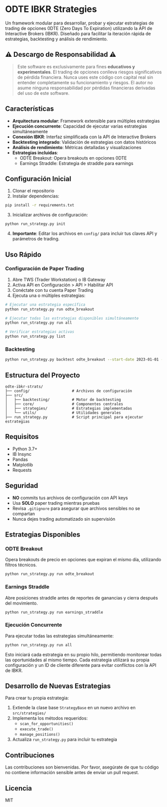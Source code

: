 # ODTE IBKR Strategies

Un framework modular para desarrollar, probar y ejecutar estrategias de trading de opciones 0DTE (Zero Days To Expiration) utilizando la API de Interactive Brokers (IBKR). Diseñado para facilitar la iteración rápida de estrategias, backtesting y análisis de rendimiento.

## ⚠️ Descargo de Responsabilidad ⚠️

> Este software es exclusivamente para fines **educativos y experimentales**. El trading de opciones conlleva riesgos significativos de pérdida financiera. Nunca uses este código con capital real sin entender completamente su funcionamiento y riesgos. El autor no asume ninguna responsabilidad por pérdidas financieras derivadas del uso de este software.

## Características

- **Arquitectura modular**: Framework extensible para múltiples estrategias
- **Ejecución concurrente**: Capacidad de ejecutar varias estrategias simultáneamente
- **Conexión IBKR**: Interfaz simplificada con la API de Interactive Brokers
- **Backtesting integrado**: Validación de estrategias con datos históricos
- **Análisis de rendimiento**: Métricas detalladas y visualizaciones
- **Estrategias incluidas**: 
  - ODTE Breakout: Opera breakouts en opciones 0DTE
  - Earnings Straddle: Estrategia de straddle para earnings

## Configuración Inicial

1. Clonar el repositorio
2. Instalar dependencias:
```bash
pip install -r requirements.txt
```
3. Inicializar archivos de configuración:
```bash
python run_strategy.py init
```
4. **Importante**: Editar los archivos en `config/` para incluir tus claves API y parámetros de trading.

## Uso Rápido

### Configuración de Paper Trading

1. Abre TWS (Trader Workstation) o IB Gateway
2. Activa API en Configuración > API > Habilitar API
3. Conéctate con tu cuenta Paper Trading
4. Ejecuta una o múltiples estrategias:

```bash
# Ejecutar una estrategia específica
python run_strategy.py run odte_breakout

# Ejecutar todas las estrategias disponibles simultáneamente
python run_strategy.py run all

# Verificar estrategias activas
python run_strategy.py list
```

### Backtesting

```bash
python run_strategy.py backtest odte_breakout --start-date 2023-01-01 --end-date 2023-06-30
```

## Estructura del Proyecto

```
odte-ibkr-strats/
├── config/                   # Archivos de configuración
├── src/
│   ├── backtesting/          # Motor de backtesting
│   ├── core/                 # Componentes centrales
│   ├── strategies/           # Estrategias implementadas
│   └── utils/                # Utilidades generales
├── run_strategy.py           # Script principal para ejecutar estrategias
```

## Requisitos

- Python 3.7+
- IB Insync
- Pandas
- Matplotlib
- Requests

## Seguridad

- **NO** commits tus archivos de configuración con API keys
- Usa **SOLO** paper trading mientras pruebas
- Revisa `.gitignore` para asegurar que archivos sensibles no se compartan
- Nunca dejes trading automatizado sin supervisión

## Estrategias Disponibles

### ODTE Breakout

Opera breakouts de precio en opciones que expiran el mismo día, utilizando filtros técnicos.

```bash
python run_strategy.py run odte_breakout
```

### Earnings Straddle

Abre posiciones straddle antes de reportes de ganancias y cierra después del movimiento.

```bash
python run_strategy.py run earnings_straddle
```

### Ejecución Concurrente

Para ejecutar todas las estrategias simultáneamente:

```bash
python run_strategy.py run all
```

Esto iniciará cada estrategia en su propio hilo, permitiendo monitorear todas las oportunidades al mismo tiempo. Cada estrategia utilizará su propia configuración y un ID de cliente diferente para evitar conflictos con la API de IBKR.

## Desarrollo de Nuevas Estrategias

Para crear tu propia estrategia:

1. Extiende la clase base `StrategyBase` en un nuevo archivo en `src/strategies/`
2. Implementa los métodos requeridos:
   - `scan_for_opportunities()`
   - `execute_trade()`
   - `manage_positions()`
3. Actualiza `run_strategy.py` para incluir tu estrategia

## Contribuciones

Las contribuciones son bienvenidas. Por favor, asegúrate de que tu código no contiene información sensible antes de enviar un pull request.

## Licencia

MIT
